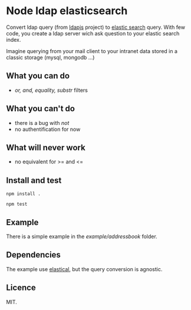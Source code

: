 # Node ldap elasticsearch

Convert ldap query (from [ldapjs](http://ldpajs.org) project) to
[elastic search](http://www.elasticsearch.org/) query. With few code, you
create a ldap server wich ask question to your elastic search index.

Imagine querying from your mail client to your intranet data stored in a classic storage (mysql, mongodb …)

## What you can do
 * _or, and, equality, substr_ filters

## What you can't do
 * there is a bug with _not_
 * no authentification for now

## What will never work
 * no equivalent for \>= and \<=

## Install and test

    npm install .

    npm test

## Example

There is a simple example in the _example/addressbook_ folder.

## Dependencies

The example use [elastical](https://github.com/rgrove/node-elastical),
but the query conversion is agnostic.

## Licence

MIT.
